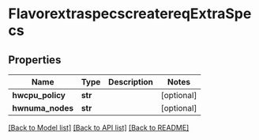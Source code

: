 # FlavorextraspecscreatereqExtraSpecs

## Properties
Name | Type | Description | Notes
------------ | ------------- | ------------- | -------------
**hwcpu_policy** | **str** |  | [optional] 
**hwnuma_nodes** | **str** |  | [optional] 

[[Back to Model list]](../README.md#documentation-for-models) [[Back to API list]](../README.md#documentation-for-api-endpoints) [[Back to README]](../README.md)


